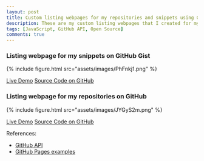 ```yaml
---
layout: post
title: Custom listing webpages for my repositories and snippets using GitHub API
description: These are my custom listing webpages that I created for my GitHub repositories and snippets using GitHub API.
tags: [JavaScript, GitHub API, Open Source]
comments: true
---
```


### Listing webpage for my snippets on GitHub Gist

{% include figure.html src="assets/images/PhFnkj1.png" %}

<a href="https://heiswayi.github.io/gist/" class="button big">Live Demo</a> <a href="https://github.com/heiswayi/gist" class="button big">Source Code on GitHub</a>



### Listing webpage for my repositories on GitHub

{% include figure.html src="assets/images/JYGyS2m.png" %}

<a href="https://heiswayi.github.io/repo/" class="button big">Live Demo</a> <a href="https://github.com/heiswayi/repo" class="button big">Source Code on GitHub</a>



References:

- [GitHub API](https://developer.github.com/v3/)
- [GitHub Pages examples](https://github.com/collections/github-pages-examples)
